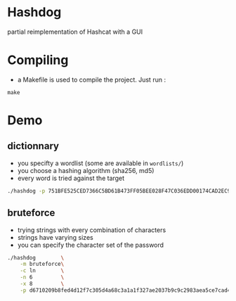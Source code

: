 # Hashdog
partial reimplementation of Hashcat with a GUI

# Compiling
- a Makefile is used to compile the project. Just run :
```
make
```

# Demo
## dictionnary
- you specifty a wordlist (some are available in `wordlists/`)
- you choose a hashing algorithm (sha256, md5)
- every word is tried against the target
```bash
./hashdog -p 751BFE525CED7366C5BD61B473FF05BEE028F47C036EDD00174CAD2EC92FE63A
```

## bruteforce
- trying strings with every combination of characters
- strings have varying sizes
- you can specify the character set of the password
```bash
./hashdog        \
    -m bruteforce\
    -c ln        \
    -n 6         \
    -x 8         \
    -p d6710209b8fed4d12f7c305d4a68c3a1a1f327ae2037b9c9c2983aea5ce7cad4
```
